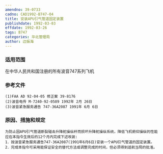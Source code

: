 ```yaml
---
amendno: 39-0733
cadno: CAD1992-B747-04
title: 安装APU引气管道固定装置
publishdate: 1992-03-03
effdate: 1992-03-26
tags: B747
categories: 华北管理局
author: 边振海
---
```


### 适用范围 
在中华人民共和国注册的所有波音747系列飞机

<!--more-->
### 参考文件
    (1)FAA AD 92-04-05 修正案 39-8176 
    (2)波音电传 M-7240-92-0589 1992年 2月 26日
    (3)波音紧急服务通告 747-36A2087 1991年 6月 6日

### 原因、措施和规定 
    为防止因APU引气管道断裂碰击升降舵操纵杆而损坏升降舵操纵系统，降低飞机俯仰操纵的性能应在本指令生效后的12个月内完成下述改装: 
    1．按波音紧急服务通告747-36A2087(1991年6月6日)安装一个APU引气管道的固定装置。 
    2．完成本指令可采用能保证安全的替代方法或调整完成的时间，但必须得到适航当局的批准。

